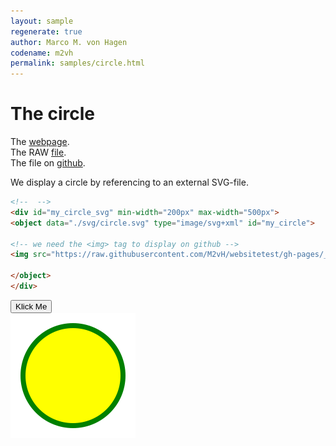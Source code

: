 ```yaml
---
layout: sample
regenerate: true
author: Marco M. von Hagen
codename: m2vh
permalink: samples/circle.html
---
```


# The circle

The [webpage](https://m2vh.github.io/websitetest/samples/circle.html).  
The RAW [file](https://raw.githubusercontent.com/M2vH/websitetest/gh-pages/_samples/svg/circle.svg).  
The file on [github](https://github.com/M2vH/websitetest/blob/gh-pages/_samples/svg/circle.svg).

We display a circle by referencing to an external SVG-file.

```html
<!--  -->
<div id="my_circle_svg" min-width="200px" max-width="500px">
<object data="./svg/circle.svg" type="image/svg+xml" id="my_circle">

<!-- we need the <img> tag to display on github -->
<img src="https://raw.githubusercontent.com/M2vH/websitetest/gh-pages/_samples/svg/circle.svg?sanitize=true">

</object>
</div>

```
<!-- we display the script with <3 from gist -->
<div id="my_circle_script">
<script src="https://gist.github.com/M2vH/49ed98ba53d3c05a3b51ddbb24e6a6b5.js"></script>
</div>

<!-- we need a button -->
<div id="my_button">
<button name="circle_button" onclick="myCircleFunction()">Klick Me</button>
</div>



<div id="my_circle" min-width="200px" max-width="500px">
<!-- we reference to svg in object -->
<object data="./svg/circle.svg" type="image/svg+xml" id="my_circle_svg">

<!-- we need the <img> tag to display on github -->
<img src="https://raw.githubusercontent.com/M2vH/websitetest/gh-pages/_samples/svg/circle.svg?sanitize=true">

</object>
</div>

<!-- invoke inline 
    ToDo: Jekyll external script
    create file _includes/js/myCircleFunction.js
-->

<!-- the inline script
<script>
    function myCircleFunction() {
      var x = document.getElementById("my_circle");
      if (x.style.width === "100%") {
        x.style.width = "50%";
    } else {
        x.style.width = "100%";
    }    
}
  </script>
 -->

<!-- the referenced script -->
<script>
    {% include myCircleFunction.md %}
</script>

<!-- Link to script using relative link -->
<!-- working -->
<!--
<script src="../assets/js/myscript.js" type="text/javascript">
</script>
-->

<!-- START include -->
<!-- WORKING -->
<!--
{% include myinclude.md %}
-->
<!-- END include -->

